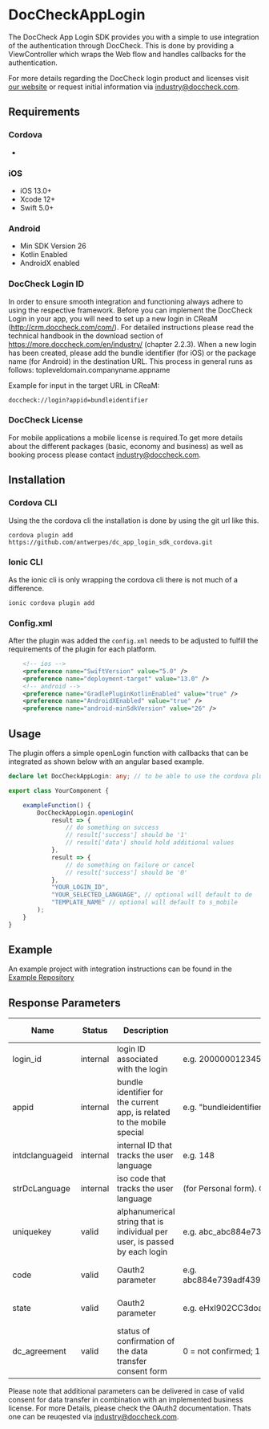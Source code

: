 
# DocCheckAppLogin

The DocCheck App Login SDK provides you with a simple to use integration of the authentication through DocCheck. This is done by providing a ViewController which wraps the Web flow and handles callbacks for the authentication.

For more details regarding the DocCheck login product and licenses visit [our website](https://more.doccheck.com/en/industry/) or request initial information via industry@doccheck.com.

## Requirements

### Cordova

-

### iOS

- iOS 13.0+
- Xcode 12+
- Swift 5.0+

### Android

- Min SDK Version 26
- Kotlin Enabled
- AndroidX enabled

### DocCheck Login ID
In order to ensure smooth integration and functioning always adhere to using the respective framework. Before you can implement the DocCheck Login in your app, you will need to set up a new login in CReaM (http://crm.doccheck.com/com/). For detailed instructions please read the technical handbook in the download section of https://more.doccheck.com/en/industry/ (chapter 2.2.3). When a new login has been created, please add the bundle identifier (for iOS) or the package name (for Android) in the destination URL. This process in general runs as follows: topleveldomain.companyname.appname

Example for input in the target URL in CReaM: 
```shell
doccheck://login?appid=bundleidentifier
```
### DocCheck License
For mobile applications a mobile license is required.To get more details about the different packages (basic, economy and business) as well as booking process please contact industry@doccheck.com.  

## Installation

### Cordova CLI

Using the the cordova cli the installation is done by using the git url like this.

```shell
cordova plugin add https://github.com/antwerpes/dc_app_login_sdk_cordova.git
```

### Ionic CLI

As the ionic cli is only wrapping the cordova cli there is not much of a difference.

```shell
ionic cordova plugin add 
```

### Config.xml

After the plugin was added the `config.xml` needs to be adjusted to fulfill the requirements of the plugin for each platform.

```xml
    <!-- ios -->
    <preference name="SwiftVersion" value="5.0" />
    <preference name="deployment-target" value="13.0" />
    <!-- android -->
    <preference name="GradlePluginKotlinEnabled" value="true" />
    <preference name="AndroidXEnabled" value="true" />
    <preference name="android-minSdkVersion" value="26" />
```

## Usage

The plugin offers a simple openLogin function with callbacks that can be integrated as shown below with an angular based example.

```typescript
declare let DocCheckAppLogin: any; // to be able to use the cordova plugin

export class YourComponent {

    exampleFunction() {
        DocCheckAppLogin.openLogin(
            result => {
                // do something on success
                // result['success'] should be '1'
                // result['data'] should hold additional values
            },
            result => {
                // do something on failure or cancel
                // result['success'] should be '0'
            },
            "YOUR_LOGIN_ID",
            "YOUR_SELECTED_LANGUAGE", // optional will default to de
            "TEMPLATE_NAME" // optional will default to s_mobile
        );
    }
}
```

## Example

An example project with integration instructions can be found in the [Example Repository](https://github.com/antwerpes/dc_app_login_sdk_cordova_example)

## Response Parameters

| Name           |Status   |Description                                                                | Value                                                               | License Type     |
|----------------|---------|---------------------------------------------------------------------------|---------------------------------------------------------------------|------------------|
|login_id        |internal |login ID associated with the login                                         |e.g. 200000012345                                                    |all               |
|appid           |internal |bundle identifier for the current app, is related to the mobile special    |e.g. "bundleidentifier"                                              |all   		    |
|intdclanguageid |internal |internal ID that tracks the user language                                  |e.g. 148                                                             |all               |
|strDcLanguage   |internal |iso code that tracks the user language                                     |(for Personal form). One of "de", "en"/"com", "fr", "nl", "it", "es".|all               |
|uniquekey       |valid    |alphanumerical string that is individual per user, is passed by each login |e.g. abc_abc884e739adf439ed521720acb5b232                            |economy + business|
|code            |valid    |Oauth2 parameter                                                           |e.g. abc884e739adf439ed521720acb5b232abc884e739adf439ed521720acb5b232|economy + business|
|state           |valid    |Oauth2 parameter                                                           |e.g. eHxI902CC3doao1                                                 |economy + business|
|dc_agreement    |valid    |status of confirmation of the data transfer consent form                   |0 = not confirmed; 1 = confirmed                                     |business          |

Please note that additional parameters can be delivered in case of valid consent for data transfer in combination with an implemented business license. For more Details, please check the OAuth2 documentation. Thats one can be reuqested via industry@doccheck.com. 
